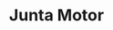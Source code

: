 ---
title: "Junta Motor"
url: /ciudad-autonoma-de-buenos-aires/junta-motor/
shop: piezas de automóviles
---